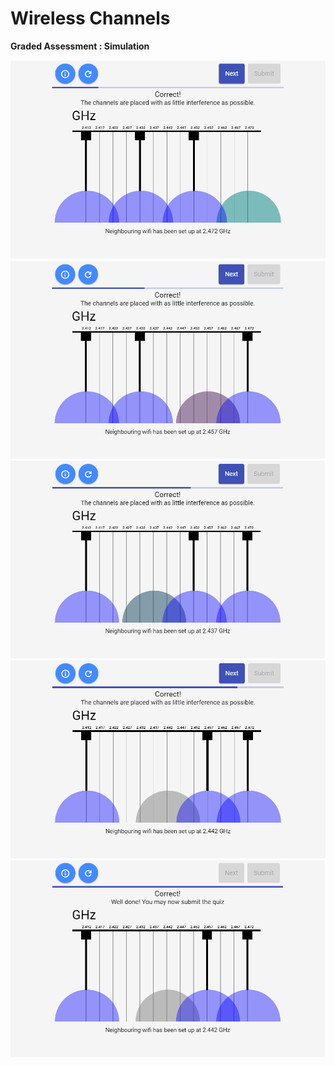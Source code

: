 # Wireless Channels

**Graded Assessment : Simulation**

<p align="center">
  <img src="../Assets/wireless-channel-1.png" alt="Wireless Channel 1" />
  <img src="../Assets/wireless-channel-2.png" alt="Wireless Channel 2" />
  <img src="../Assets/wireless-channel-3.png" alt="Wireless Channel 3" />
  <img src="../Assets/wireless-channel-4.png" alt="Wireless Channel 4" />
  <img src="../Assets/wireless-channel-5.png" alt="Wireless Channel 5" />
</p>